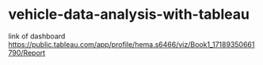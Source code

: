 # vehicle-data-analysis-with-tableau
link of dashboard https://public.tableau.com/app/profile/hema.s6466/viz/Book1_17189350661790/Report
